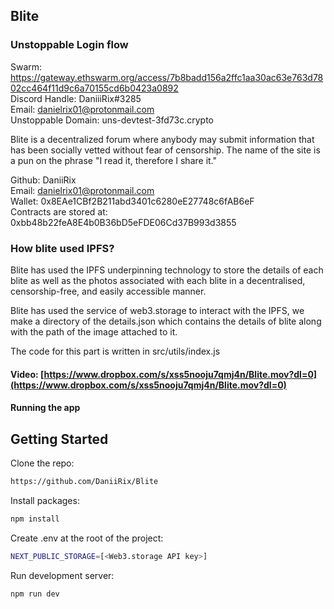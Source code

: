 ## Blite

### Unstoppable Login flow

Swarm: https://gateway.ethswarm.org/access/7b8badd156a2ffc1aa30ac63e763d7802cc464f11d9c6a70155cd6b0423a0892</br>
Discord Handle: DaniiiRix#3285<br />
Email: danielrix01@protonmail.com<br />
Unstoppable Domain: uns-devtest-3fd73c.crypto

Blite is a decentralized forum where anybody may submit information that has been socially vetted without fear of censorship. The name of the site is a pun on the phrase "I read it, therefore I share it."

Github: DaniiRix <br/>
Email: danielrix01@protonmail.com <br/>
Wallet: 0x8EAe1CBf2B211abd3401c6280eE27748c6fAB6eF <br/>
Contracts are stored at: 0xbb48b22feA8E4b0B36bD5eFDE06Cd37B993d3855

### How blite used IPFS?

Blite has used the IPFS underpinning technology to store the details of each blite as well as the photos associated with each blite in a decentralised, censorship-free, and easily accessible manner.

Blite has used the service of web3.storage to interact with the IPFS, we make a directory of the details.json which contains the details of blite along with the path of the image attached to it.

The code for this part is written in src/utils/index.js

#### Video: [https://www.dropbox.com/s/xss5nooju7qmj4n/Blite.mov?dl=0](https://www.dropbox.com/s/xss5nooju7qmj4n/Blite.mov?dl=0)

#### Running the app

## Getting Started

Clone the repo:

```bash
https://github.com/DaniiRix/Blite
```

Install packages:

```bash
npm install
```

Create .env at the root of the project:

```bash
NEXT_PUBLIC_STORAGE=[<Web3.storage API key>]
```

Run development server:

```bash
npm run dev
```
